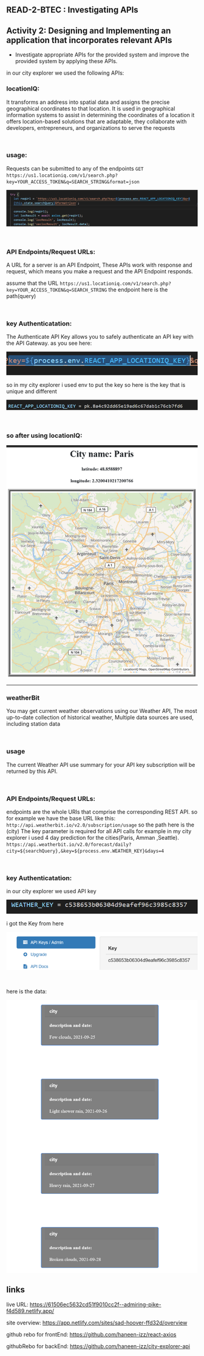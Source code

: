 ## READ-2-BTEC : Investigating APIs 
## Activity 2: Designing and Implementing an application that incorporates relevant APIs

* Investigate appropriate APIs for the provided system and improve the provided system by applying these APIs.


in our city explorer we used the following APIs:

### locationIQ:
 It transforms an address into spatial data and assigns the precise geographical coordinates to that location.
It is used in geographical information systems to assist in determining the coordinates of a location it offers  location-based solutions that are adaptable, they collaborate with developers, entrepreneurs, and organizations to serve the requests 

&nbsp;

### usage:

Requests can be submitted to any of the endpoints 
`GET https://us1.locationiq.com/v1/search.php?key=YOUR_ACCESS_TOKEN&q=SEARCH_STRING&format=json`

![image](codeImg/USAGE.png)

&nbsp;

### API Endpoints/Request URLs: 
A URL for a server is an API Endpoint, These APIs work with response and request, which means you make a request and the API Endpoint responds. 

assume that the URL `https://us1.locationiq.com/v1/search.php?key=YOUR_ACCESS_TOKEN&q=SEARCH_STRING`
the endpoint here is the path(query)

&nbsp;

### key Authenticatation:
The Authenticate API Key allows you to safely authenticate an API key with the API Gateway.
as you see here: 

![image](codeImg/key.PNG)

so in my city explorer i used env to put the key so here is the key that is unique and different

![image](codeImg/envKey.PNG)

&nbsp;

### so after using locationIQ:

![image](codeImg/city.png)


---

### weatherBit

You may get current weather observations using our Weather API, The most up-to-date collection of historical weather, Multiple data sources are used, including station data

&nbsp;

### usage 
The current Weather API use summary for your API key subscription will be returned by this API. 

&nbsp;

### API Endpoints/Request URLs: 
endpoints are the whole URIs that comprise the corresponding REST API. 
so for example we have the base URL like this:  `http://api.weatherbit.io/v2.0/subscription/usage`
so the path here is the (city)
The key parameter is required for all API calls for example in my city explorer i used 4 day prediction for the cities(Paris, Amman ,Seattle). 
`https://api.weatherbit.io/v2.0/forecast/daily?city=${searchQuery},&key=${process.env.WEATHER_KEY}&days=4`

&nbsp;

### key Authenticatation:
in our city explorer we used API key 

![image](codeImg/weatherKey.PNG)


i got the Key from here

![image](codeImg/weatherbit.png)


&nbsp;

here is the data:

![image](codeImg/date.png)



## links
live URL: https://61506ec5632cd51f9010cc2f--admiring-pike-f4d589.netlify.app/

site overview: https://app.netlify.com/sites/sad-hoover-ffd32d/overview

github rebo for frontEnd: https://github.com/haneen-izz/react-axios

githubRebo for backEnd: https://github.com/haneen-izz/city-explorer-api


